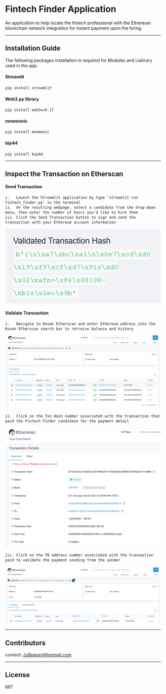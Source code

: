 # Fintech Finder Application

An application to help locate the fintech professional with the Ethereum blockchain network integration for instant payment upon the hiring.

---

## Installation Guide

The following packages installation is required for Modules and Liabrary used in the app.
    
   #### Streamlit
    pip install streamlit
    
   #### Web3.py library
    pip install web3==5.17
    
   #### mnemonic
    pip install mnemonic
    
   #### bip44
    pip install bip44

---

## Inspect the Transaction on Etherscan

   #### Send Transaction
    i.   Launch the Streamlit application by type 'streamlit run fintech_finder.py' in the terminal
    ii.  On the resulting webpage, select a candidate from the drop-down menu, then enter the number of hours you'd like to hire them
    iii. Click the Send Transaction button to sign and send the transaction with your Ethereum account information
    
![markdown_image](https://github.com/JuneB2021/Module-19-Challenge/blob/main/Images/ValidationTransactionHash.PNG)
    
   #### Validate Transaction 
    i.   Navigate to Kovan Etherscan and enter Ethereum address into the Kovan Etherscan search bar to retreive balance and history

![markdown_image](https://github.com/JuneB2021/Module-19-Challenge/blob/main/Images/EtherBalance.PNG)
         
    ii.  Click on the Txn Hash number associated with the transaction that paid the Fintech Finder candidate for the payment detail

![markdown_image](https://github.com/JuneB2021/Module-19-Challenge/blob/main/Images/TransactionDetail.jpeg)
         
    iii. Click on the TO address number associated with the transaction paid to validate the payment sending from the sender

![markdown_image](https://github.com/JuneB2021/Module-19-Challenge/blob/main/Images/EtherPayment.PNG)

---

## Contributors

contact: JuBeaver@hotmail.com

---

## License

MIT
